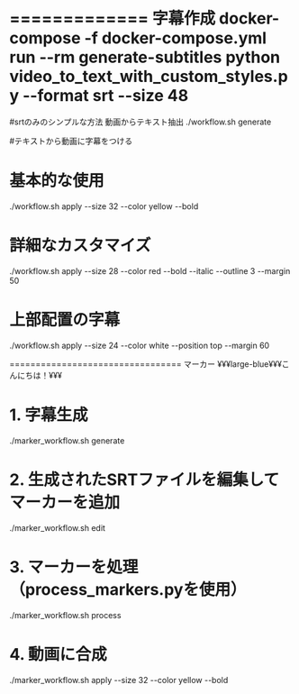 =============
字幕作成
docker-compose -f docker-compose.yml run --rm generate-subtitles python  video_to_text_with_custom_styles.py  --format srt --size 48
======================================================
#srtのみのシンプルな方法
動画からテキスト抽出
./workflow.sh generate

#テキストから動画に字幕をつける
# 基本的な使用
./workflow.sh apply --size 32 --color yellow --bold

# 詳細なカスタマイズ
./workflow.sh apply --size 28 --color red --bold --italic --outline 3 --margin 50

# 上部配置の字幕
./workflow.sh apply --size 24 --color white --position top --margin 60

=================================
マーカー
¥¥¥large-blue¥¥¥こんにちは！¥¥¥

# 1. 字幕生成
./marker_workflow.sh generate

# 2. 生成されたSRTファイルを編集してマーカーを追加
./marker_workflow.sh edit

# 3. マーカーを処理（process_markers.pyを使用）
./marker_workflow.sh process

# 4. 動画に合成
./marker_workflow.sh apply --size 32 --color yellow --bold
